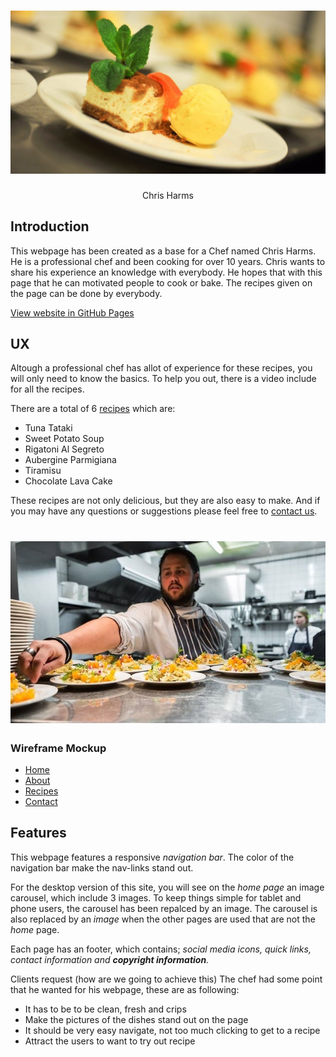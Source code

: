 <h1 align="center">
	<a href="https://dugudugu.github.io/chris-harms-web/">
	<img src="https://github.com/dugudugu/chris-harms-web/blob/master/media/image/slider4.jpg"/></a>
  </h1>


 <div align="center"> Chris Harms </div>

## Introduction

This webpage has been created as a base for a Chef named Chris Harms. He is a professional chef and been cooking for over 10 years.
Chris wants to share his experience an knowledge with everybody. He hopes that with this page that he can motivated people to cook or bake. The recipes given on the page can be done by everybody. 


[View website in GitHub Pages](https://github.com/dugudugu/chris-harms-web)

## UX

Altough a professional chef has allot of experience for these recipes, you will only need to know the basics.
To help you out, there is a video include for all the recipes. 

There are a total of 6 [recipes](https://dugudugu.github.io/chris-harms-web/recipe.html) which are:
* Tuna Tataki
* Sweet Potato Soup
* Rigatoni Al Segreto
* Aubergine Parmigiana
* Tiramisu
* Chocolate Lava Cake

These recipes are not only delicious, but they are also easy to make. And if you may have any questions or suggestions please feel free to [contact us](https://dugudugu.github.io/chris-harms-web/contact.html).

<h1 align="center">
	<a href="https://dugudugu.github.io/chris-harms-web/">
	<img src="https://github.com/dugudugu/chris-harms-web/blob/master/media/image/about2.jpg"/></a>
  </h1>


### Wireframe Mockup
 - [Home](https://dugudugu.github.io/chris-harms-web/index.html)
 - [About](https://dugudugu.github.io/chris-harms-web/about.html)
 - [Recipes](https://dugudugu.github.io/chris-harms-web/recipe.html)
 - [Contact](https://dugudugu.github.io/chris-harms-web/contact.html)


## Features

This webpage features a responsive *navigation bar*. The color of the navigation bar make the nav-links stand out.

For the desktop version of this site, you will see on the *home page* an image carousel, which include 3 images. To keep things simple for tablet and phone users, the carousel has been repalced by an image. The carousel is also replaced by an *image* when the other pages are used that are not the *home* page.

Each page has an footer, which contains; *social media icons, quick links, contact information and **copyright information**.*









Clients request (how are we going to achieve this)
The chef had some point that he wanted for his webpage, these are as following:
- It has to be to be clean, fresh and crips
- Make the pictures of the dishes stand out on the page
- It should be very easy navigate, not too much clicking to get to a recipe
- Attract the users to want to try out recipe




